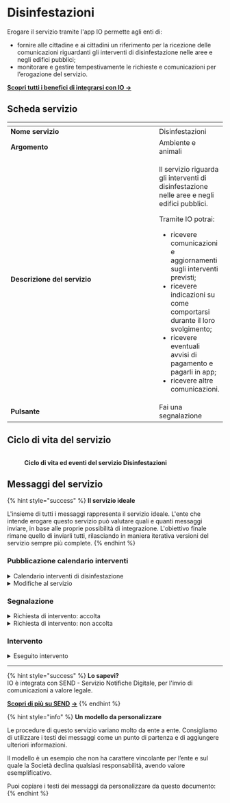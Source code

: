 # Disinfestazioni

Erogare il servizio tramite l'app IO permette agli enti di:

* fornire alle cittadine e ai cittadini un riferimento per la ricezione delle comunicazioni riguardanti gli interventi di disinfestazione nelle aree e negli edifici pubblici;
* monitorare e gestire tempestivamente le richieste e comunicazioni per l’erogazione del servizio.

[**Scopri tutti i benefici di integrarsi con IO →** ](https://app.gitbook.com/s/xWONfJmawghGo2ekuaKh/cose-io-e-qual-e-il-suo-obiettivo#perche-integrarsi-con-io)

## Scheda servizio <a href="#scheda-servizio" id="scheda-servizio"></a>

<table data-header-hidden><thead><tr><th width="373"></th><th></th></tr></thead><tbody><tr><td><strong>Nome servizio</strong></td><td>Disinfestazioni</td></tr><tr><td><strong>Argomento</strong></td><td>Ambiente e animali</td></tr><tr><td><strong>Descrizione del servizio</strong></td><td><p>Il servizio riguarda gli interventi di disinfestazione nelle aree e negli edifici pubblici.</p><p></p><p>Tramite IO potrai:</p><ul><li>ricevere comunicazioni e aggiornamenti sugli interventi previsti;</li><li>ricevere indicazioni su come comportarsi durante il loro svolgimento;</li><li>ricevere eventuali avvisi di pagamento e pagarli in app;</li><li>ricevere altre comunicazioni.</li></ul></td></tr><tr><td><strong>Pulsante</strong></td><td>Fai una segnalazione</td></tr></tbody></table>

## Ciclo di vita del servizio

<figure><img src="broken-reference" alt=""><figcaption><p><strong>Ciclo di vita ed eventi del servizio Disinfestazioni</strong></p></figcaption></figure>

## Messaggi del servizio

{% hint style="success" %}
**Il servizio ideale**

L'insieme di tutti i messaggi rappresenta il servizio ideale. L'ente che intende erogare questo servizio può valutare quali e quanti messaggi inviare, in base alle proprie possibilità di integrazione. L'obiettivo finale rimane quello di inviarli tutti, rilasciando in maniera iterativa versioni del servizio sempre più complete.
{% endhint %}

### Pubblicazione calendario interventi

<details>

<summary>Calendario interventi di disinfestazione</summary>

**🖋 Titolo del messaggio:** Prossimi interventi di disinfestazione

🗒 **Testo del messaggio**:&#x20;

Il \<gg/mm/aaaa> dalle \<hh:mm> alle \<hh:mm> si svolgeranno interventi di disinfestazione in \<indirizzo>.

\[Inserire qui indicazioni sui comportamenti da adottare durante l’esecuzione dei lavori, da compilare a cura e responsabilità dell'ente]

Per consultare il calendario completo degli interventi, \[visita questo sito]\(URL).&#x20;

**🪄 Pulsante**: n/a

***

**Destinatari:** Tutti i cittadini residenti nell’area di azione interessata dagli interventi di disinfestazione programmati dall’ente.

**Quando inviarlo:** Quando l’ente pianifica interventi di disinfestazione.

**User story:** Come cittadino voglio ricevere aggiornamenti sulle attività di disinfestazione nella mia zona.

</details>

<details>

<summary>Modifiche al servizio</summary>

**🖋 Titolo del messaggio:** Aggiornamento interventi di disinfestazione

🗒 **Testo del messaggio:**

Gli interventi di disinfestazione in \<indirizzo> pianificati per il \<gg/mm/aaaa> sono stati riprogrammati per \<causa>. I lavori saranno eseguiti il \<gg/mm/aaaa> dalle \<hh:mm> alle \<hh:mm>.

\[Inserire qui indicazioni sui comportamenti da adottare durante l’esecuzione dei lavori, da compilare a cura e responsabilità dell'ente]

Per consultare il calendario completo degli interventi, \[visita questo sito]\(URL).

Per ulteriori informazioni, \[visita questo sito]\(URL).

**🪄 Pulsante:** n/a

***

**Destinatari:** Tutti i cittadini residenti nell’area di azione interessata dagli interventi di disinfestazione programmati dall’ente.

**Quando inviarlo:** Quando il calendario degli interventi subisce delle variazioni.

**User story:** Come cittadino voglio aggiornamenti sulle attività di disinfestazione del mio Comune.

</details>

### Segnalazione

<details>

<summary>Richiesta di intervento: accolta</summary>

**🖋  Titolo del messaggio:** La tua richiesta è stata accolta

🗒 **Testo del messaggio:**

La tua richiesta di intervento in \<indirizzo> è stata accolta.

Riceverai un messaggio in app con aggiornamenti sulla tua segnalazione.

Per ulteriori informazioni, \[visita questo sito]\(URL).

**🪄 Pulsante:** n/a

***

**Destinatari:** I cittadini che hanno richiesto intervento a causa di infestazione in area pubblica.

**Quando inviarlo:** Quando, valutata la richiesta ed effettuato il sopralluogo, l’ente accoglie la richiesta.

**User story:** Come cittadino voglio ricevere aggiornamenti sullo stato di avanzamento della mia richiesta.

</details>

<details>

<summary>Richiesta di intervento: non accolta</summary>

**🖋  Titolo del messaggio:** La tua richiesta non è stata accolta

🗒 **Testo del messaggio:**

La tua richiesta di intervento in \<indirizzo> non è stata accolta.

Per ulteriori informazioni, \[visita questo sito]\(URL).

**🪄 Pulsante**: n/a

***

**Destinatari:** I cittadini che hanno richiesto intervento a causa di infestazione in area pubblica.

**Quando inviarlo:** Quando, valutata la richiesta ed effettuato il sopralluogo, l’ente rigetta la richiesta.

**User story:** Come cittadino voglio ricevere aggiornamenti sullo stato di avanzamento della mia richiesta

</details>

### Intervento

<details>

<summary>Eseguito intervento</summary>

**🖋  Titolo del messaggio:** Aggiornamenti sulla tua segnalazione

🗒 **Testo del messaggio:**

I lavori di disinfestazione che hai richiesto in \<indirizzo> sono stati eseguiti il \<gg/mm/aaaa>.

Per ulteriori informazioni, \[visita questo sito]\(URL).

**🪄 Pulsante:** n/a

***

**Destinatari:** I cittadini che hanno richiesto intervento a causa di infestazione in area pubblica.

**Quando inviarlo:** Quando la ditta incaricata dall’ente ha svolto i lavori richiesti.

**User story:** Come cittadino voglio ricevere aggiornamenti sullo stato di avanzamento della mia richiesta.

</details>

***

{% hint style="success" %}
**Lo sapevi?**\
IO è integrata con SEND - Servizio Notifiche Digitale, per l'invio di comunicazioni a valore legale.

[**Scopri di più su SEND**](https://notifichedigitali.pagopa.it/) [**->**](https://www.pagopa.it/it/prodotti-e-servizi/piattaforma-notifiche-digitali)
{% endhint %}

{% hint style="info" %}
**Un modello da personalizzare**

Le procedure di questo servizio variano molto da ente a ente. Consigliamo di utilizzare i testi dei messaggi come un punto di partenza e di aggiungere ulteriori informazioni.&#x20;

Il modello è un esempio che non ha carattere vincolante per l’ente e sul quale la Società declina qualsiasi responsabilità, avendo valore esemplificativo.

Puoi copiare i testi dei messaggi da personalizzare da questo documento:
{% endhint %}
